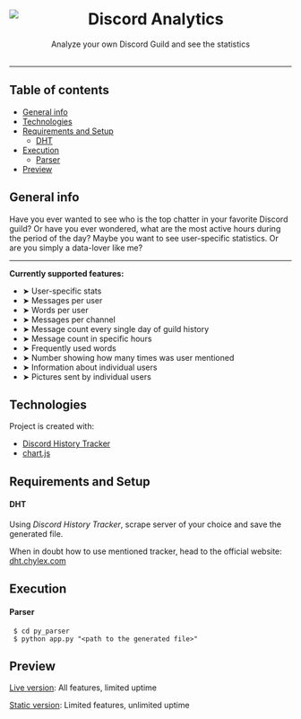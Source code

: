 <center>
<img align="left" src="https://i.imgur.com/4GK9mkm.png">
<h1>Discord Analytics</h1>
Analyze your own Discord Guild and see the statistics
</center> 
</br>

---

## Table of contents

- [General info](#general-info)
- [Technologies](#technologies)
- [Requirements and Setup](#requirements-and-setup)
  - [DHT](#DHT)
- [Execution](#execution)
  - [Parser](#Parser)
- [Preview](#Preview)

## General info

Have you ever wanted to see who is the top chatter in your favorite Discord guild? Or have you ever wondered, what are the most active hours during the period of the day? Maybe you want to see user-specific statistics. Or are you simply a data-lover like me?

---

**Currently supported features:**

- ➤ User-specific stats
- ➤ Messages per user
- ➤ Words per user
- ➤ Messages per channel
- ➤ Message count every single day of guild history
- ➤ Message count in specific hours
- ➤ Frequently used words
- ➤ Number showing how many times was user mentioned
- ➤ Information about individual users
- ➤ Pictures sent by individual users

## Technologies

Project is created with:

- <a href="https://github.com/chylex/Discord-History-Tracker" target="_blank">Discord History Tracker</a>
- <a href="https://github.com/chartjs/Chart.js" target="_blank">chart.js</a>

## Requirements and Setup

#### DHT

Using _Discord History Tracker_, scrape server of your choice and save the generated file.

When in doubt how to use mentioned tracker, head to the official website: <a href="https://dht.chylex.com/" target="_blank">dht.chylex.com</a>

## Execution

#### Parser

```
 $ cd py_parser
 $ python app.py "<path to the generated file>"
```

## Preview

[Live version](https://tarasa24.ddns.net): All features, limited uptime

[Static version](https://tarasa24.ddns.net): Limited features, unlimited uptime

